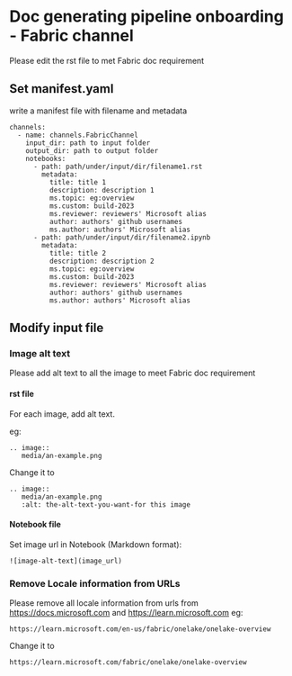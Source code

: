 # Doc generating pipeline onboarding - Fabric channel

Please edit the rst file to met Fabric doc requirement

## Set manifest.yaml

write a manifest file with filename and metadata
```
channels:
  - name: channels.FabricChannel
    input_dir: path to input folder
    output_dir: path to output folder
    notebooks:
      - path: path/under/input/dir/filename1.rst
        metadata:
          title: title 1
          description: description 1
          ms.topic: eg:overview
          ms.custom: build-2023
          ms.reviewer: reviewers' Microsoft alias
          author: authors' github usernames
          ms.author: authors' Microsoft alias
      - path: path/under/input/dir/filename2.ipynb
        metadata:
          title: title 2
          description: description 2
          ms.topic: eg:overview
          ms.custom: build-2023
          ms.reviewer: reviewers' Microsoft alias
          author: authors' github usernames
          ms.author: authors' Microsoft alias
```

## Modify input file

### Image alt text

Please add alt text to all the image to meet Fabric doc requirement
#### rst file
For each image, add alt text.

eg:

```
.. image::
   media/an-example.png
```

Change it to
```
.. image::
   media/an-example.png
   :alt: the-alt-text-you-want-for this image
```

#### Notebook file
Set image url in Notebook (Markdown format):
```
![image-alt-text](image_url)
```

### Remove Locale information from URLs
Please remove all locale information from urls from https://docs.microsoft.com and https://learn.microsoft.com
eg:

```
https://learn.microsoft.com/en-us/fabric/onelake/onelake-overview
```
Change it to
```
https://learn.microsoft.com/fabric/onelake/onelake-overview
```